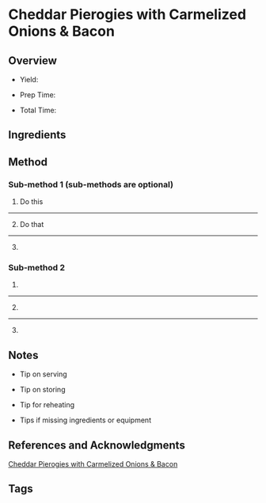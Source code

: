 # Cheddar Pierogies with Carmelized Onions & Bacon

## Overview

- Yield:

- Prep Time:

- Total Time:

## Ingredients



## Method

### Sub-method 1 (sub-methods are optional)

1. Do this
---
2. Do that
---
3.

### Sub-method 2

1.
---
2.
---
3.

## Notes

- Tip on serving

- Tip on storing

- Tip for reheating

- Tips if missing ingredients or equipment

## References and Acknowledgments

[Cheddar Pierogies with Carmelized Onions & Bacon](https://www.halfbakedharvest.com/cheddar-pierogies/#bo-recipe)

## Tags


